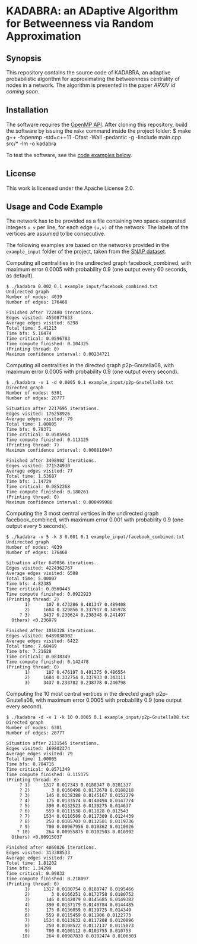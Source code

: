 # KADABRA: an ADaptive Algorithm for Betweenness via Random Approximation

## Synopsis

This repository contains the source code of KADABRA, an adaptive probabilistic algorithm for 
approximating the betweenness centrality of nodes in a network. 
The algorithm is presented in the paper *ARXIV id coming soon*.

## Installation 

The software requires the [OpenMP API](http://openmp.org/wp/). After cloning this repository,
build the software by issuing the `make` command inside the project folder: 
    $ make
    g++ -fopenmp -std=c++11 -Ofast -Wall -pedantic -g -Iinclude main.cpp src/* -lm -o kadabra

To test the software, see the [code examples below](#usage-and-code-example).

## License

This work is licensed under the Apache License 2.0. 

## Usage and Code Example 

The network has to be provided as a file containing two space-separated
integers `u v` per line, for each edge `(u,v)` of the network. The labels of
the vertices are assumed to be consecutive. 

The following examples are based on the networks provided in the `example_input` folder of
the project, taken from the [SNAP dataset](http://snap.stanford.edu/data/index.html).

Computing all centralities in the undirected graph facebook_combined, with
maximum error 0.0005 with probability 0.9 (one output every 60 seconds, as
default).

    $ ./kadabra 0.002 0.1 example_input/facebook_combined.txt 
    Undirected graph
    Number of nodes: 4039
    Number of edges: 176468
    
    Finished after 722480 iterations.
    Edges visited: 4550877633
    Average edges visited: 6298
    Total time: 5.41213
    Time bfs: 5.16474
    Time critical: 0.0596783
    Time compute finished: 0.104325
    (Printing thread: 0)
    Maximum confidence interval: 0.00234721


Computing all centralities in the directed graph p2p-Gnutella08, with maximum
error 0.0005 with probability 0.9 (one output every second).

    $ ./kadabra -v 1 -d 0.0005 0.1 example_input/p2p-Gnutella08.txt 
    Directed graph
    Number of nodes: 6301
    Number of edges: 20777
    
    Situation after 2217695 iterations.
    Edges visited: 176258926
    Average edges visited: 79
    Total time: 1.00005
    Time bfs: 0.78371
    Time critical: 0.0585964
    Time compute finished: 0.113125
    (Printing thread: 7)
    Maximum confidence interval: 0.000810047
    
    Finished after 3498902 iterations.
    Edges visited: 271524930
    Average edges visited: 77
    Total time: 1.53687
    Time bfs: 1.14729
    Time critical: 0.0852268
    Time compute finished: 0.180261
    (Printing thread: 0)
    Maximum confidence interval: 0.000499986


Computing the 3 most central vertices in the undirected graph facebook_combined, with maximum error 0.001 with probability 0.9 (one output every 5 seconds).

    $ ./kadabra -v 5 -k 3 0.001 0.1 example_input/facebook_combined.txt 
    Undirected graph
    Number of nodes: 4039
    Number of edges: 176468
    
    Situation after 649056 iterations.
    Edges visited: 4224362767
    Average edges visited: 6508
    Total time: 5.00007
    Time bfs: 4.82385
    Time critical: 0.0560443
    Time compute finished: 0.0922923
    (Printing thread: 2)
           1)      107 0.473286 0.481347 0.489408
           2)     1684 0.329856 0.337917 0.345978
         ? 3)     3437 0.230624 0.238348 0.241497
      Others) <0.236979
    
    Finished after 1010328 iterations.
    Edges visited: 6489038902
    Average edges visited: 6422
    Total time: 7.68489
    Time bfs: 7.21628
    Time critical: 0.0838349
    Time compute finished: 0.142478
    (Printing thread: 0)
           1)      107 0.476197 0.481375 0.486554
           2)     1684 0.332754 0.337933 0.343111
           3)     3437 0.233782 0.238778 0.240798


Computing the 10 most central vertices in the directed graph p2p-Gnutella08, with maximum error 0.0005 with probability 0.9 (one output every second).

    $ ./kadabra -d -v 1 -k 10 0.0005 0.1 example_input/p2p-Gnutella08.txt 
    Directed graph
    Number of nodes: 6301
    Number of edges: 20777
    
    Situation after 2131545 iterations.
    Edges visited: 169802374
    Average edges visited: 79
    Total time: 1.00005
    Time bfs: 0.784716
    Time critical: 0.0571349
    Time compute finished: 0.115175
    (Printing thread: 6)
         ? 1)     1317 0.017343 0.0188347 0.0201337
         ? 2)        3 0.0160498 0.0172678 0.0188218
         ? 3)      146 0.0138388 0.0145167 0.0152279
         ? 4)      175 0.0133574 0.0140494 0.0147774
         ? 5)      390 0.0132523 0.0139275 0.014637
         ? 6)      559 0.0111538 0.011828 0.012543
         ? 7)     1534 0.0110589 0.0117309 0.0124439
         ? 8)      250 0.0105703 0.0112501 0.0119736
         ? 9)      700 0.00967956 0.010362 0.0110926
        ? 10)      264 0.00955875 0.0102503 0.010992
      Others) <0.00915037
    
    Finished after 4060826 iterations.
    Edges visited: 313388533
    Average edges visited: 77
    Total time: 1.81202
    Time bfs: 1.34299
    Time critical: 0.09832
    Time compute finished: 0.218097
    (Printing thread: 0)
           1)     1317 0.0180754 0.0188747 0.0195466
           2)        3 0.0166251 0.0172758 0.0180752
           3)      146 0.0142079 0.0145685 0.0149382
           4)      390 0.0137179 0.0140784 0.0144485
           5)      175 0.0136059 0.0139725 0.014349
           6)      559 0.0115459 0.011906 0.0122773
           7)     1534 0.0113632 0.0117208 0.0120896
           8)      250 0.0108522 0.0112137 0.0115873
           9)      700 0.0100112 0.0103755 0.010753
          10)      264 0.00987839 0.0102474 0.0106303
